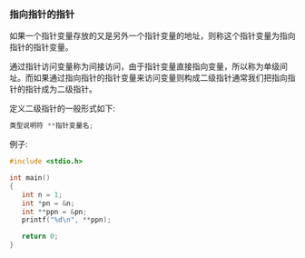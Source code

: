 
### 指向指针的指针

如果一个指针变量存放的又是另外一个指针变量的地址，则称这个指针变量为指向指针的指针变量。

通过指针访问变量称为间接访问，由于指针变量直接指向变量，所以称为单级间址。而如果通过指向指针的指针变量来访问变量则构成二级指针通常我们把指向指针的指针成为二级指针。

定义二级指针的一般形式如下:

```c
类型说明符 **指针变量名;
```

例子:

```c
#include <stdio.h>

int main()
{
   int n = 1;
   int *pn = &n;
   int **ppn = &pn;
   printf("%d\n", **ppn);

   return 0;
}
```

